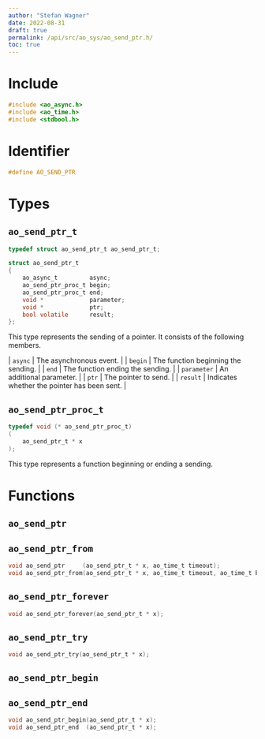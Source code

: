 ```yaml
---
author: "Stefan Wagner"
date: 2022-08-31
draft: true
permalink: /api/src/ao_sys/ao_send_ptr.h/
toc: true
---
```


# Include

```c
#include <ao_async.h>
#include <ao_time.h>
#include <stdbool.h>
```

# Identifier

```c
#define AO_SEND_PTR
```

# Types

## `ao_send_ptr_t`

```c
typedef struct ao_send_ptr_t ao_send_ptr_t;
```

```c
struct ao_send_ptr_t
{
    ao_async_t         async;
    ao_send_ptr_proc_t begin;
    ao_send_ptr_proc_t end;
    void *             parameter;
    void *             ptr;
    bool volatile      result;
};
```

This type represents the sending of a pointer. It consists of the following members.

| `async` | The asynchronous event. |
| `begin` | The function beginning the sending. |
| `end` | The function ending the sending. |
| `parameter` | An additional parameter. |
| `ptr` | The pointer to send. |
| `result` | Indicates whether the pointer has been sent. |

## `ao_send_ptr_proc_t`

```c
typedef void (* ao_send_ptr_proc_t)
(
    ao_send_ptr_t * x
);
```

This type represents a function beginning or ending a sending.

# Functions

## `ao_send_ptr`
## `ao_send_ptr_from`

```c
void ao_send_ptr     (ao_send_ptr_t * x, ao_time_t timeout);
void ao_send_ptr_from(ao_send_ptr_t * x, ao_time_t timeout, ao_time_t beginning);
```

## `ao_send_ptr_forever`

```c
void ao_send_ptr_forever(ao_send_ptr_t * x);
```

## `ao_send_ptr_try`

```c
void ao_send_ptr_try(ao_send_ptr_t * x);
```

## `ao_send_ptr_begin`
## `ao_send_ptr_end`

```c
void ao_send_ptr_begin(ao_send_ptr_t * x);
void ao_send_ptr_end  (ao_send_ptr_t * x);
```

